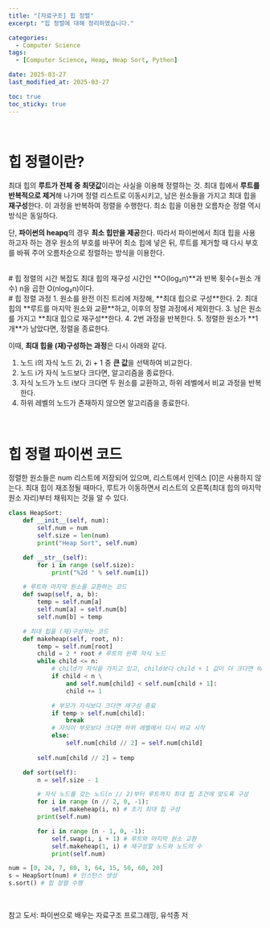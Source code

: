 ```yaml
---
title: "[자료구조] 힙 정렬"
excerpt: "힙 정렬에 대해 정리하였습니다."

categories:
  - Computer Science
tags:
  - [Computer Science, Heap, Heap Sort, Python]

date: 2025-03-27
last_modified_at: 2025-03-27

toc: true
toc_sticky: true
---
```

<br />

# 힙 정렬이란?
최대 힙의 **루트가 전체 중 최댓값**이라는 사실을 이용해 정렬하는 것. 최대 힙에서 **루트를 반복적으로 제거**해 나가며 정렬 리스트로 이동시키고, 남은 원소들을 가지고 최대 힙을 **재구성**한다. 이 과정을 반복하여 정렬을 수행한다. 최소 힙을 이용한 오름차순 정렬 역시 방식은 동일하다.

단, **파이썬의 heapq**의 경우 **최소 힙만을 제공**한다. 따라서 파이썬에서 최대 힙을 사용하고자 하는 경우 원소의 부호를 바꾸어 최소 힙에 넣은 뒤, 루트를 제거할 때 다시 부호를 바꿔 주어 오름차순으로 정렬하는 방식을 이용한다.

<br />
# 힙 정렬의 시간 복잡도
최대 힙의 재구성 시간인 **O(log₂n)**과 반복 횟수(=원소 개수) n을 곱한 O(nlog₂n)이다.

<br />
# 힙 정렬 과정
1. 원소를 완전 이진 트리에 저장해, **최대 힙으로 구성**한다.
2. 최대 힙의 **루트를 마지막 원소와 교환**하고, 이후의 정렬 과정에서 제외한다.
3. 남은 원소를 가지고 **최대 힙으로 재구성**한다.
4. 2번 과정을 반복한다. 
5. 정렬한 원소가 **1개**가 남았다면, 정렬을 종료한다.

이때, **최대 힙을 (재)구성하는 과정**은 다시 아래와 같다.
1. 노드 i의 자식 노드 2i, 2i + 1 중 **큰 값**을 선택하여 비교한다.
2. 노드 i가 자식 노드보다 크다면, 알고리즘을 종료한다.
3. 자식 노드가 노드 i보다 크다면 두 원소를 교환하고, 하위 레벨에서 비교 과정을 반복한다.
4. 하위 레벨의 노드가 존재하지 않으면 알고리즘을 종료한다.

<br />

# 힙 정렬 파이썬 코드
정렬한 원소들은 num 리스트에 저장되어 있으며, 리스트에서 인덱스 [0]은 사용하지 않는다. 
최대 힙이 재조정될 때마다, 루트가 이동하면서 리스트의 오른쪽(최대 힙의 마지막 원소 자리)부터 채워지는 것을 알 수 있다.

```python
class HeapSort:
	def __init__(self, num):
		self.num = num
		self.size = len(num)
		print("Heap Sort", self.num)

	def __str__(self):
		for i in range (self.size):
			print("%2d " % self.num[i])

	# 루트와 마지막 원소를 교환하는 코드
	def swap(self, a, b):
		temp = self.num[a]
		self.num[a] = self.num[b]
		self.num[b] = temp

	# 최대 힙을 (재)구성하는 코드
	def makeheap(self, root, n):
		temp = self.num[root]
		child = 2 * root # 루트의 왼쪽 자식 노드
		while child <= n:
			# child가 자식을 가지고 있고, child보다 child + 1 값이 더 크다면 비교 대상을 오른쪽 자식 노드로 변경
			if child < n \
				and self.num[child] < self.num[child + 1]:
				child += 1

			# 부모가 자식보다 크다면 재구성 종료
			if temp > self.num[child]:
				break
			# 자식이 부모보다 크다면 하위 레벨에서 다시 비교 시작
			else:
				self.num[child // 2] = self.num[child]
				
		self.num[child // 2] = temp

	def sort(self):
		n = self.size - 1

		# 자식 노드를 갖는 노드(n // 2)부터 루트까지 최대 힙 조건에 맞도록 구성
		for i in range (n // 2, 0, -1):
			self.makeheap(i, n) # 초기 최대 힙 구성
		print(self.num)

		for i in range (n - 1, 0, -1):
			self.swap(i, i + 1) # 루트와 마지막 원소 교환
			self.makeheap(1, i) # 재구성할 노드와 노드의 수
			print(self.num)

num = [0, 24, 7, 80, 3, 64, 15, 50, 60, 20]
s = HeapSort(num) # 인스턴스 생성
s.sort() # 힙 정렬 수행
```

<br />

참고 도서: 파이썬으로 배우는 자료구조 프로그래밍, 유석종 저